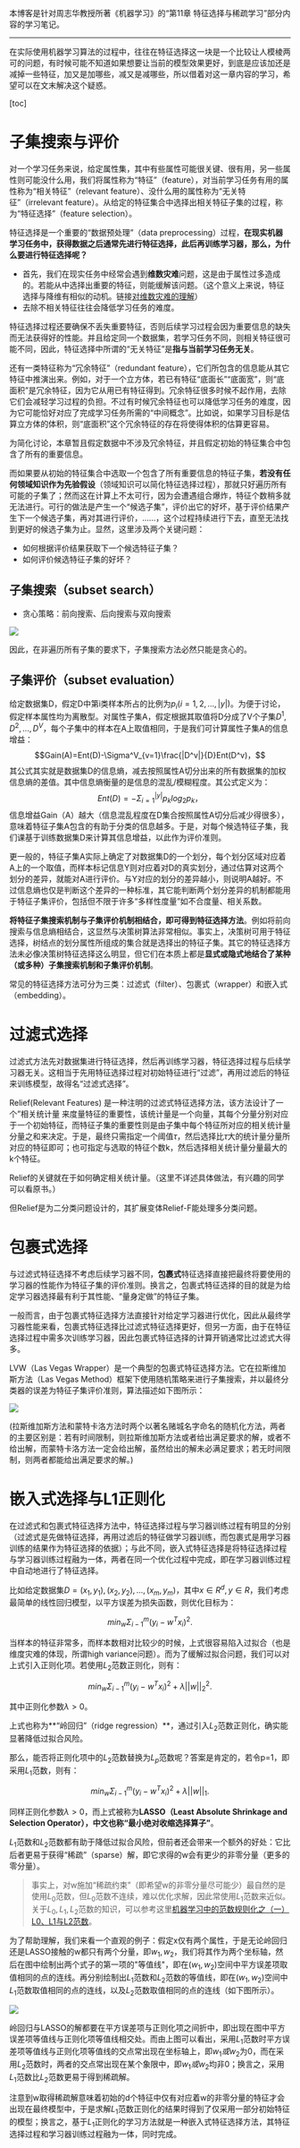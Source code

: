 本博客是针对周志华教授所著《机器学习》的“第11章 特征选择与稀疏学习”部分内容的学习笔记。

***

在实际使用机器学习算法的过程中，往往在特征选择这一块是一个比较让人模棱两可的问题，有时候可能不知道如果想要让当前的模型效果更好，到底是应该加还是减掉一些特征，加又是加哪些，减又是减哪些，所以借着对这一章内容的学习，希望可以在文末解决这个疑惑。

[toc]

# 子集搜索与评价

对一个学习任务来说，给定属性集，其中有些属性可能很关键、很有用，另一些属性则可能没什么用，我们将属性称为“特征”（feature），对当前学习任务有用的属性称为“相关特征”（relevant feature）、没什么用的属性称为“无关特征”（irrelevant feature）。从给定的特征集合中选择出相关特征子集的过程，称为“特征选择”（feature selection）。

特征选择是一个重要的“数据预处理”（data preprocessing）过程，**在现实机器学习任务中，获得数据之后通常先进行特征选择，此后再训练学习器，那么，为什么要进行特征选择呢？**

- 首先，我们在现实任务中经常会遇到**维数灾难**问题，这是由于属性过多造成的。若能从中选择出重要的特征，则能缓解该问题。（这个意义上来说，特征选择与降维有相似的动机。链接[对维数灾难的理解](http://blog.csdn.net/zbc1090549839/article/details/38929215)）
- 去除不相关特征往往会降低学习任务的难度。

特征选择过程还要确保不丢失重要特征，否则后续学习过程会因为重要信息的缺失而无法获得好的性能。并且给定同一个数据集，若学习任务不同，则相关特征很可能不同，因此，特征选择中所谓的“无关特征”是**指与当前学习任务无关**。

还有一类特征称为“冗余特征”（redundant feature），它们所包含的信息能从其它特征中推演出来。例如，对于一个立方体，若已有特征“底面长”“底面宽”，则“底面积”是冗余特征，因为它从用已有特征得到。冗余特征很多时候不起作用，去除它们会减轻学习过程的负担。不过有时候冗余特征也可以降低学习任务的难度，因为它可能恰好对应了完成学习任务所需的“中间概念”。比如说，如果学习目标是估算立方体的体积，则“底面积”这个冗余特征的存在将使得体积的估算更容易。

为简化讨论，本章暂且假定数据中不涉及冗余特征，并且假定初始的特征集合中包含了所有的重要信息。

而如果要从初始的特征集合中选取一个包含了所有重要信息的特征子集，**若没有任何领域知识作为先验假设**（领域知识可以简化特征选择过程），那就只好遍历所有可能的子集了；然而这在计算上不太可行，因为会遭遇组合爆炸，特征个数稍多就无法进行。可行的做法是产生一个“候选子集”，评价出它的好坏，基于评价结果产生下一个候选子集，再对其进行评价，......，这个过程持续进行下去，直至无法找到更好的候选子集为止。显然，这里涉及两个关键问题：

- 如何根据评价结果获取下一个候选特征子集？
- 如何评价候选特征子集的好坏？

## 子集搜索（subset search）

- 贪心策略：前向搜索、后向搜索与双向搜索

![](1.png)

因此，在非遍历所有子集的要求下，子集搜索方法必然只能是贪心的。

## 子集评价（subset evaluation）

给定数据集D，假定D中第i类样本所占的比例为$p_i(i=1,2,...,|y|)$。为便于讨论，假定样本属性均为离散型。对属性子集A，假定根据其取值将D分成了V个子集${D^1,D^2,...,D^V}$，每个子集中的样本在A上取值相同，于是我们可计算属性子集A的信息增益：
$$Gain(A)=Ent(D)-\Sigma^V_{v=1}\frac{|D^v|}{D}Ent(D^v)，$$其公式其实就是数据集D的信息熵，减去按照属性A切分出来的所有数据集的加权信息熵的差值。其中信息熵衡量的是信息的混乱/模糊程度。其公式定义为：
$$Ent(D)=-\Sigma^{|y|}_{i=1}p_klog_2p_k，$$
信息增益Gain（A）越大（信息混乱程度在D集合按照属性A切分后减少得很多），意味着特征子集A包含的有助于分类的信息越多。于是，对每个候选特征子集，我们课基于训练数据集D来计算其信息增益，以此作为评价准则。

更一般的，特征子集A实际上确定了对数据集D的一个划分，每个划分区域对应着A上的一个取值，而样本标记信息Y则对应着对D的真实划分，通过估算对这两个划分的差异，就能对A进行评价。与Y对应的划分的差异越小，则说明A越好。不过信息熵也仅是判断这个差异的一种标准，其它能判断两个划分差异的机制都能用于特征子集评价，包括但不限于许多“多样性度量”如不合度量、相关系数。

**将特征子集搜索机制与子集评价机制相结合，即可得到特征选择方法**。例如将前向搜索与信息熵相结合，这显然与决策树算法非常相似。事实上，决策树可用于特征选择，树结点的划分属性所组成的集合就是选择出的特征子集。其它的特征选择方法未必像决策树特征选择这么明显，但它们在本质上都是**显式或隐式地结合了某种（或多种）子集搜索机制和子集评价机制**。

常见的特征选择方法可分为三类：过滤式（filter）、包裹式（wrapper）和嵌入式（embedding）。


# 过滤式选择

过滤式方法先对数据集进行特征选择，然后再训练学习器，特征选择过程与后续学习器无关。这相当于先用特征选择过程对初始特征进行“过滤”，再用过滤后的特征来训练模型，故得名“过滤式选择”。

Relief(Relevant Features) 是一种注明的过滤式特征选择方法，该方法设计了一个”相关统计量
来度量特征的重要性，该统计量是一个向量，其每个分量分别对应于一个初始特征，而特征子集的重要性则是由子集中每个特征所对应的相关统计量分量之和来决定。于是，最终只需指定一个阈值$\tau$，然后选择比$\tau$大的统计量分量所对应的特征即可；也可指定与选取的特征个数k，然后选择相关统计量分量最大的k个特征。

Relief的关键就在于如何确定相关统计量。（这里不详述具体做法，有兴趣的同学可以看原书。）

但Relief是为二分类问题设计的，其扩展变体Relief-F能处理多分类问题。


# 包裹式选择

与过滤式特征选择不考虑后续学习器不同，**包裹式**特征选择直接把最终将要使用的学习器的性能作为特征子集的评价准则。换言之，包裹式特征选择的目的就是为给定学习器选择最有利于其性能、“量身定做”的特征子集。

一般而言，由于包裹式特征选择方法直接针对给定学习器进行优化，因此从最终学习器性能来看，包裹式特征选择比过滤式特征选择更好，但另一方面，由于在特征选择过程中需多次训练学习器，因此包裹式特征选择的计算开销通常比过滤式大得多。

LVW（Las Vegas Wrapper）是一个典型的包裹式特征选择方法。它在拉斯维加斯方法（Las Vegas Method）框架下使用随机策略来进行子集搜索，并以最终分类器的误差为特征子集评价准则，算法描述如下图所示：

![](2.png)

(拉斯维加斯方法和蒙特卡洛方法时两个以著名赌城名字命名的随机化方法，两者的主要区别是：若有时间限制，则拉斯维加斯方法或者给出满足要求的解，或者不给出解，而蒙特卡洛方法一定会给出解，虽然给出的解未必满足要求；若无时间限制，则两者都能给出满足要求的解。)


# 嵌入式选择与L1正则化

在过滤式和包裹式特征选择方法中，特征选择过程与学习器训练过程有明显的分别（过滤式是先做特征选择，再用过滤后的特征做学习器训练，而包裹式是用学习器训练的结果作为特征选择的依据）；与此不同，嵌入式特征选择是将特征选择过程与学习器训练过程融为一体，两者在同一个优化过程中完成，即在学习器训练过程中自动地进行了特征选择。

比如给定数据集$D={(x_1,y_1),(x_2,y_2),...,(x_m,y_m)}$，其中$x\in R^d,y\in R$，我们考虑最简单的线性回归模型，以平方误差为损失函数，则优化目标为：

$$min_w \Sigma_{i-1}^m (y_i-w^Tx_i)^2.$$

当样本的特征非常多，而样本数相对比较少的时候，上式很容易陷入过拟合（也是维度灾难的体现，所谓high variance问题）。而为了缓解过拟合问题，我们可以对上式引入正则化项。若使用$L_2$范数正则化，则有：

$$min_w \Sigma_{i-1}^m (y_i-w^Tx_i)^2+\lambda||w||^2_2.$$

其中正则化参数$\lambda>0$。

上式也称为**“岭回归”（ridge regression）**，通过引入$L_2$范数正则化，确实能显著降低过拟合风险。

那么，能否将正则化项中的$L_2$范数替换为$L_p$范数呢？答案是肯定的，若令p=1，即采用$L_1$范数，则有：

$$min_w \Sigma_{i-1}^m (y_i-w^Tx_i)^2+\lambda||w||_1.$$

同样正则化参数$\lambda>0$，而上式被称为**LASSO（Least Absolute Shrinkage and Selection Operator），中文也称“最小绝对收缩选择算子”**。

$L_1$范数和$L_2$范数都有助于降低过拟合风险，但前者还会带来一个额外的好处：它比后者更易于获得“稀疏”（sparse）解，即它求得的w会有更少的非零分量（更多的零分量）。

> 事实上，对w施加“稀疏约束”（即希望w的非零分量尽可能少）最自然的是使用$L_0$范数，但$L_0$范数不连续，难以优化求解，因此常使用$L_1$范数来近似。关于$L_0,L_1,L_2$范数的知识，可以参考这里[机器学习中的范数规则化之（一）L0、L1与L2范数](http://blog.csdn.net/zouxy09/article/details/24971995)。

为了帮助理解，我们来看一个直观的例子：假定x仅有两个属性，于是无论岭回归还是LASSO接触的w都只有两个分量，即$w_1,w_2$，我们将其作为两个坐标轴，然后在图中绘制出两个式子的第一项的"等值线"，即在$(w_1,w_2)$空间中平方误差项取值相同的点的连线。再分别绘制出$L_1$范数和$L_2$范数的等值线，即在$(w_1,w_2)$空间中$L_1$范数取值相同的点的连线，以及$L_2$范数取值相同的点的连线（如下图所示）。

![](3.png)

岭回归与LASSO的解都要在平方误差项与正则化项之间折中，即出现在图中平方误差项等值线与正则化项等值线相交处。而由上图可以看出，采用$L_1$范数时平方误差项等值线与正则化项等值线的交点常出现在坐标轴上，即$w_1或w_2$为0，而在采用$L_2$范数时，两者的交点常出现在某个象限中，即$w_1或w_2$均非0；换言之，采用$L_1$范数比$L_2$范数更易于得到稀疏解。

注意到w取得稀疏解意味着初始的d个特征中仅有对应着w的非零分量的特征才会出现在最终模型中，于是求解$L_1$范数正则化的结果时得到了仅采用一部分初始特征的模型；换言之，基于$L_1$正则化的学习方法就是一种嵌入式特征选择方法，其特征选择过程和学习器训练过程融为一体，同时完成。

